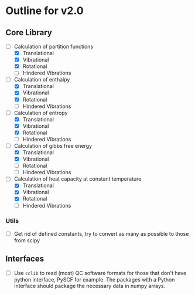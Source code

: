 # Outline for v2.0

## Core Library 
- [  ] Calculation of partition functions
    - [X] Translational
    - [X] Vibrational
    - [X] Rotational
    - [ ] Hindered Vibrations

- [  ] Calculation of enthalpy
    - [X] Translational
    - [X] Vibrational
    - [X] Rotational
    - [ ] Hindered Vibrations

- [  ] Calculation of entropy
    - [X] Translational
    - [X] Vibrational
    - [X] Rotational
    - [ ] Hindered Vibrations

- [  ] Calculation of gibbs free energy
    - [X] Translational
    - [X] Vibrational
    - [ ] Rotational
    - [ ] Hindered Vibrations

- [  ] Calculation of heat capacity at constant temperature
    - [X] Translational
    - [X] Vibrational
    - [X] Rotational
    - [ ] Hindered Vibrations

### Utils
- [ ] Get rid of defined constants, try to convert as many as possible to those from scipy

## Interfaces
- [ ] Use `cclib` to read (most) QC software formats for those that don't have python interface, PySCF for example. The packages with a Python interface should package the necessary data in numpy arrays.

